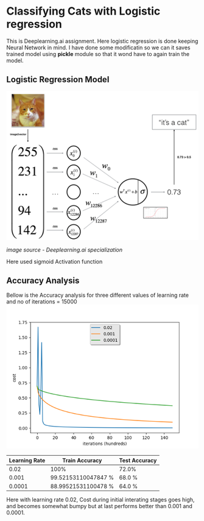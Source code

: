 
# Classifying Cats with Logistic regression

This is Deeplearning.ai assignment. Here logistic regression is done keeping Neural Network in mind. I have done some modificatin so we can it saves trained model using **pickle** module so that it wond have to again train the model.

## Logistic Regression Model

![Model](images/LogReg_kiank.png)

*image source - Deeplearning.ai specialization* 

 Here used sigmoid Activation function

## Accuracy Analysis

Bellow is the Accuracy analysis for three different values of learning rate and no of iterations =  15000
![Result](result.png)

|Learning Rate|Train Accuracy|Test Accuracy|
|-------------|-----|----|
| 0.02        |100% |72.0%|
| 0.001|     99.52153110047847 %|68.0 %|
|0.0001|88.99521531100478 %|64.0 %|

Here with learning rate 0.02, Cost during initial interating stages goes high, and becomes somewhat bumpy but at last performs better than 0.001 and 0.0001. 